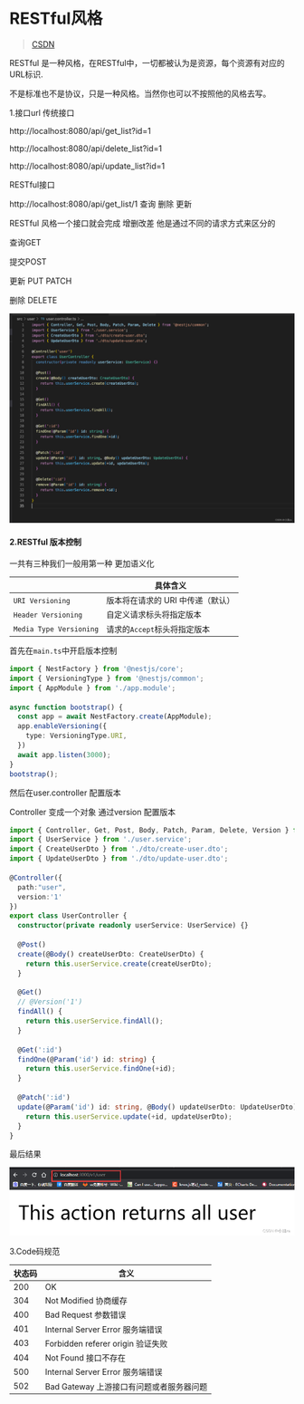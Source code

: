 # RESTful风格

> [CSDN](https://xiaoman.blog.csdn.net/article/details/126256102)

RESTful 是一种风格，在RESTful中，一切都被认为是资源，每个资源有对应的URL标识.

不是标准也不是协议，只是一种风格。当然你也可以不按照他的风格去写。

1.接口url
传统接口

http://localhost:8080/api/get_list?id=1

http://localhost:8080/api/delete_list?id=1

http://localhost:8080/api/update_list?id=1

RESTful接口

http://localhost:8080/api/get_list/1 查询 删除 更新

RESTful 风格一个接口就会完成 增删改差 他是通过不同的请求方式来区分的

查询GET

提交POST

更新 PUT PATCH

删除 DELETE

![img](./assets/94ffe4f1c441413499126c3cece14f22.png)

#### 2.RESTful 版本控制 

一共有三种我们一般用第一种 更加语义化

|                         | 具体含义                          |
| ----------------------- | --------------------------------- |
| `URI Versioning`        | 版本将在请求的 URI 中传递（默认） |
| `Header Versioning`     | 自定义请求标头将指定版本          |
| `Media Type Versioning` | 请求的`Accept`标头将指定版本      |

首先在`main.ts`中开启版本控制

```ts
import { NestFactory } from '@nestjs/core';
import { VersioningType } from '@nestjs/common';
import { AppModule } from './app.module';
 
async function bootstrap() {
  const app = await NestFactory.create(AppModule);
  app.enableVersioning({
    type: VersioningType.URI,
  })
  await app.listen(3000);
}
bootstrap();
```

然后在user.controller 配置版本

Controller 变成一个对象 通过version 配置版本

```typescript
import { Controller, Get, Post, Body, Patch, Param, Delete, Version } from '@nestjs/common';
import { UserService } from './user.service';
import { CreateUserDto } from './dto/create-user.dto';
import { UpdateUserDto } from './dto/update-user.dto';
 
@Controller({
  path:"user",
  version:'1'
})
export class UserController {
  constructor(private readonly userService: UserService) {}
 
  @Post()
  create(@Body() createUserDto: CreateUserDto) {
    return this.userService.create(createUserDto);
  }
 
  @Get()
  // @Version('1')
  findAll() {
    return this.userService.findAll();
  }
 
  @Get(':id')
  findOne(@Param('id') id: string) {
    return this.userService.findOne(+id);
  }
 
  @Patch(':id')
  update(@Param('id') id: string, @Body() updateUserDto: UpdateUserDto) {
    return this.userService.update(+id, updateUserDto);
  }
}
```

最后结果

![img](./assets/f703fe68dcac4daaa6fd309e0e92419f.png)

 3.Code码规范

| 状态码 | 含义                                     |
| ------ | ---------------------------------------- |
| 200    | OK                                       |
| 304    | Not Modified 协商缓存                    |
| 400    | Bad Request 参数错误                     |
| 401    | Internal Server Error 服务端错误         |
| 403    | Forbidden referer origin 验证失败        |
| 404    | Not Found 接口不存在                     |
| 500    | Internal Server Error 服务端错误         |
| 502    | Bad Gateway 上游接口有问题或者服务器问题 |